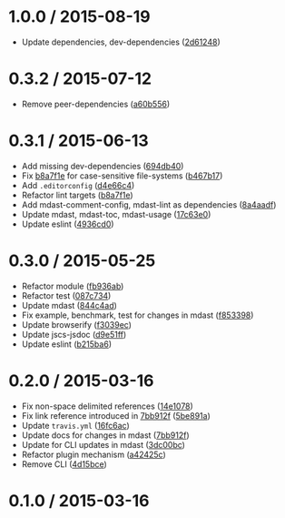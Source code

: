 <!--mdast setext-->

<!--lint disable no-multiple-toplevel-headings-->

<!--lint disable maximum-line-length-->

1.0.0 / 2015-08-19
==================

*   Update dependencies, dev-dependencies ([2d61248](https://github.com/wooorm/mdast-github/commit/2d61248))

0.3.2 / 2015-07-12
==================

*   Remove peer-dependencies ([a60b556](https://github.com/wooorm/mdast-github/commit/a60b556))

0.3.1 / 2015-06-13
==================

*   Add missing dev-dependencies ([694db40](https://github.com/wooorm/mdast-github/commit/694db40))
*   Fix [b8a7f1e](https://github.com/wooorm/mdast-github/commit/b8a7f1e) for case-sensitive file-systems ([b467b17](https://github.com/wooorm/mdast-github/commit/b467b17))
*   Add `.editorconfig` ([d4e66c4](https://github.com/wooorm/mdast-github/commit/d4e66c4))
*   Refactor lint targets ([b8a7f1e](https://github.com/wooorm/mdast-github/commit/b8a7f1e))
*   Add mdast-comment-config, mdast-lint as dependencies ([8a4aadf](https://github.com/wooorm/mdast-github/commit/8a4aadf))
*   Update mdast, mdast-toc, mdast-usage ([17c63e0](https://github.com/wooorm/mdast-github/commit/17c63e0))
*   Update eslint ([4936cd0](https://github.com/wooorm/mdast-github/commit/4936cd0))

0.3.0 / 2015-05-25
==================

*   Refactor module ([fb936ab](https://github.com/wooorm/mdast-github/commit/fb936ab))
*   Refactor test ([087c734](https://github.com/wooorm/mdast-github/commit/087c734))
*   Update mdast ([844c4ad](https://github.com/wooorm/mdast-github/commit/844c4ad))
*   Fix example, benchmark, test for changes in mdast ([f853398](https://github.com/wooorm/mdast-github/commit/f853398))
*   Update browserify ([f3039ec](https://github.com/wooorm/mdast-github/commit/f3039ec))
*   Update jscs-jsdoc ([d9e51ff](https://github.com/wooorm/mdast-github/commit/d9e51ff))
*   Update eslint ([b215ba6](https://github.com/wooorm/mdast-github/commit/b215ba6))

0.2.0 / 2015-03-16
==================

*   Fix non-space delimited references ([14e1078](https://github.com/wooorm/mdast-github/commit/14e1078))
*   Fix link reference introduced in [7bb912f](https://github.com/wooorm/mdast-github/commit/7bb912f) ([5be891a](https://github.com/wooorm/mdast-github/commit/5be891a))
*   Update `travis.yml` ([16fc6ac](https://github.com/wooorm/mdast-github/commit/16fc6ac))
*   Update docs for changes in mdast ([7bb912f](https://github.com/wooorm/mdast-github/commit/7bb912f))
*   Update for CLI updates in mdast ([3dc00bc](https://github.com/wooorm/mdast-github/commit/3dc00bc))
*   Refactor plugin mechanism ([a42425c](https://github.com/wooorm/mdast-github/commit/a42425c))
*   Remove CLI ([4d15bce](https://github.com/wooorm/mdast-github/commit/4d15bce))

0.1.0 / 2015-03-16
==================
